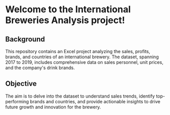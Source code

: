 # Welcome to the International Breweries Analysis project! #

## Background ##
This repository contains an Excel project analyzing the sales, profits, brands, and countries of an international brewery. The dataset, spanning 2017 to 2019, includes comprehensive data on sales personnel, unit prices, and the company's drink brands.

## Objective ##
The aim is to delve into the dataset to understand sales trends, identify top-performing brands and countries, and provide actionable insights to drive future growth and innovation for the brewery.

<!---
MarisChuks/MarisChuks is a ✨ special ✨ repository because its `README.md` (this file) appears on your GitHub profile.
You can click the Preview link to take a look at your changes.
--->
